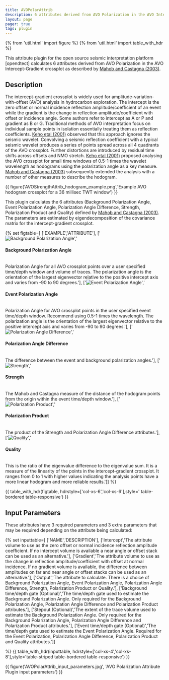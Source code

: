 ```yaml
---
title: AVOPolarAttrib
description: 6 attributes derived from AVO Polarization in the AVO Intercept-Gradient crossplot
layout: page
pager: true
tags: plugin
---
```


{% from 'util.html' import figure %}
{% from 'util.html' import table_with_hdr %}

This attribute plugin for the open source seismic interpretation platform [opendtect] calculates 6 attributes derived from AVO Polarization in the AVO Intercept-Gradient crossplot as described by [Mahob and Castagna (2003)](https://library.seg.org/doi/10.1190/1.1581037 "AVO polarization and hodograms: AVO strength and polarization product. Patrice Nsoga Mahob and John P. Castagna, GEOPHYSICS, VOL. 68, NO. 3, MAY-JUNE 2003").

## Description

The intercept-gradient crossplot is widely used for amplitude-variation-with-offset (AVO) analysis in hydrocarbon exploration.  The intercept is the zero offset or normal incidence reflection amplitude/coefficient of an event while the gradient is the change in reflection amplitude/coefficient with offset or incidence angle. Some authors refer to intercept as A or P and gradient as B or G. Traditional methods of AVO interpretation focus on individual sample points in isolation essentially treating them as reflection coefficients. [Keho etal (2001)](https://library.seg.org/doi/abs/10.1190/1.1487253 "The AVO hodogram: Using polarization to identify anomalies. Tim Keho, Skip Lemanski, Robert Ripple, and Bahal Raja Tambunan The Leading Edge 2001 20:11, 1214-1224") observed that this approach ignores the seismic wavelet. Convolving a seismic reflection coefficient with a typical seismic wavelet produces a series of points spread across all 4 quadrants of the AVO crossplot. Further distortions are introduced by residual time shifts across offsets and NMO stretch. [Keho etal (2001)](https://library.seg.org/doi/abs/10.1190/1.1487253 "The AVO hodogram: Using polarization to identify anomalies. Tim Keho, Skip Lemanski, Robert Ripple, and Bahal Raja Tambunan The Leading Edge 2001 20:11, 1214-1224") proposed analysing the AVO crossplot for small time windows of 0.5-1 times the wavelet wavelength as hodograms using the polarization angle as a key measure. [Mahob and Castagna (2003)](https://library.seg.org/doi/10.1190/1.1581037 "AVO polarization and hodograms: AVO strength and polarization product. Patrice Nsoga Mahob and John P. Castagna, GEOPHYSICS, VOL. 68, NO. 3, MAY-JUNE 2003") subsequently extended the analysis with a number of other measures to describe the hodogram.

{{ figure('AVOStrengthAttrib_hodogram_example.png','Example AVO hodogram crossplot for a 36 millisec TWT window') }}

This plugin calculates the 6 attributes (Background Polarization Angle, Event Polarization Angle, Polarization Angle Difference, Strength, Polarization Product and Quality) defined by [Mahob and Castagna (2003)](https://library.seg.org/doi/10.1190/1.1581037 "AVO polarization and hodograms: AVO strength and polarization product. Patrice Nsoga Mahob and John P. Castagna, GEOPHYSICS, VOL. 68, NO. 3, MAY-JUNE 2003"). The parameters are estimated by eigendecomposition of the covariance matrix for the intercept-gradient crossplot. 

{% set figtable=[
['EXAMPLE','ATTRIBUTE'],
['<img class="img-responsive" alt="Background Polarization Angle" src="images/AVOPolarAttrib_bgangle.jpg" title="Background Polarization Angle"/>','<h4 class="text-center">Background Polarization Angle</h4><br/> Polarization Angle for all AVO crossplot points over a user specified time/depth window and volume of traces. The polarization angle is the orientation of the largest eigenvector relative to the positive intercept axis and varies from -90 to 90 degrees.'],
['<img class="img-responsive" alt="Event Polarization Angle" src="images/AVOPolarAttrib_angle.jpg" title="Event Polarization Angle"/>','<h4 class="text-center">Event Polarization Angle</h4><br/>Polarization  Angle for AVO crossplot points in the user specified event time/depth window. Recommend using 0.5-1 times the wavelength. The polarization angle is the orientation of the largest eigenvector relative to the positive intercept axis and varies from -90 to 90 degrees.'],
['<img class="img-responsive" alt="Polarization Angle Difference" src="images/AVOPolarAttrib_anglediff.jpg" title="Polarization Angle Difference"/>','<h4 class="text-center">Polarization Angle Difference</h4><br/>The difference between the event and background polarization angles.'],
['<img class="img-responsive" alt="Strength" src="images/AVOPolarAttrib_strength.jpg" title="AVO Strength"/>','<h4 class="text-center">Strength</h4><br/>The Mahob and Castagna measure of the distance of the hodogram points from the origin within the event time/depth window.'],
['<img class="img-responsive" alt="Polarization Product" src="images/AVOPolarAttrib_product.jpg" title="Polarization Product"/>','<h4 class="text-center">Polarization Product</h4><br/> The product of the Strength and Polarization Angle Difference attributes.'],
['<img class="img-responsive" alt="Quality" src="images/AVOPolarAttrib_quality.jpg" title="Quality"/>','<h4 class="text-center">Quality</h4><br/> This is the ratio of the eigenvalue difference to the eigenvalue sum. It is a measure of the linearity of the points in the intercept-gradient crossplot. It ranges from 0 to 1 with higher values indicating the analysis points have a more linear hodogram and more reliable results.']]
%}

{{ table_with_hdr(figtable, hdrstyle=['col-xs-6','col-xs-6'],style=' table-bordered table-responsive') }}

## Input Parameters

These attributes have 3 required parameters and 3 extra parameters that may be required depending on the attribute being calculated:

{% set inputtable=[
['NAME','DESCRIPTION'],
['Intercept','The attribute volume to use as the zero offset or normal incidence reflection amplitude coefficient. If no intercept volume is available a near angle or offset stack can be used as an alternative.'],
['Gradient','The attribute volume to use as the change in reflection amplitude/coefficient with offset at normal incidence. If no gradient volume is available, the difference between amplitudes on far and near angle or offset stacks can be used as an alternative.'],
['Output','The attribute to calculate. There is a choice of Background Polarization Angle, Event Polarization Angle, Polarization Angle Difference, Strength, Polarization Product or Quality.'],
['Background time/depth gate (Optional)','The time/depth gate used to estimate the Background Polarization Angle. Only required for the Background Polarization Angle, Polarization Angle Difference and Polarization Product attributes.'],
['Stepout (Optional)','The extent of the trace volume used to estimate the Background Polarization Angle. Only required for the Background Polarization Angle, Polarization Angle Difference and Polarization Product attributes.'],
['Event time/depth gate (Optional)','The time/depth gate used to estimate the Event Polarization Angle. Required for the Event Polarization, Polarization Angle Difference, Polarization Product and  Quality attributes.']]

%}
{{ table_with_hdr(inputtable, hdrstyle=['col-xs-4','col-xs-8'],style='table-striped table-bordered table-responsive') }}


{{ figure('AVOPolarAttrib_input_parameters.jpg', 'AVO Polarization Attribute Plugin input parameters') }}



